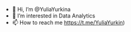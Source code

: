 - 👋 Hi, I’m @YuliaYurkina
- 👀 I’m interested in Data Analytics
- 📫 How to reach me https://t.me/YuliaYurkin)

<!---
YuliaYurkina/YuliaYurkina is a ✨ special ✨ repository because its `README.md` (this file) appears on your GitHub profile.
You can click the Preview link to take a look at your changes.
--->
